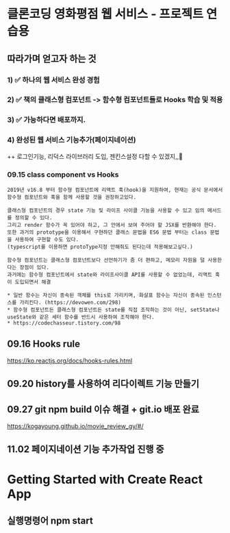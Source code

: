 # 클론코딩 영화평점 웹 서비스 - 프로젝트 연습용


## 따라가며 얻고자 하는 것
### 1) ✅ 하나의 웹 서비스 완성 경험
### 2) ✅ 책의 클래스형 컴포넌트 -> 함수형 컴포넌트들로 Hooks 학습 및 적용
### 3) ✅ 가능하다면 배포까지. 
### 4) 완성된 웹 서비스 기능추가(페이지네이션)


++ 로그인기능, 리덕스 라이브러리 도입, 젠킨스설정 다할 수 있겠지,,🤔 
 


### 09.15 class component vs Hooks
~~~
2019년 v16.8 부터 함수형 컴포넌트에 리액트 훅(hook)을 지원하여, 현재는 공식 문서에서 함수형 컴포넌트와 훅을 함께 사용할 것을 권장하고있다.

클래스형 컴포넌트의 경우 state 기능 및 라이프 사이클 기능을 사용할 수 있고 임의 메서드를 정의할 수 있다. 
그리고 render 함수가 꼭 있어야 하고, 그 안에서 보여 주어야 할 JSX를 반환해야 한다. 
또한 과거의 prototype을 이용해서 구현하던 클래스 문법을 ES6 문법 부터는 class 문법을 사용하여 구현할 수도 있다. 
(typescript를 이용하면 protoType지정 안해줘도 된다는데 적용해보고싶다.)

함수형 컴포넌트는 클래스형 컴포넌트보다 선언하기가 좀 더 편하고, 메모리 자원을 덜 사용한다는 장점이 있다.
과거에는 함수형 컴포넌트에서 state와 라이프사이클 API를 사용할 수 없었는데, 리액트 훅이 도입되면서 해결

* 일반 함수는 자신이 종속된 객체를 this로 가리키며, 화살표 함수는 자신이 종속된 인스턴스를 가리킨다. (https://devowen.com/298) 
* 함수형 컴포넌트든 클래스형 컴포넌트든 state를 직접 조작하는 것이 아닌, setState나 useState와 같은 세터 함수를 반드시 사용하여 조작해야 한다.
* https://codechasseur.tistory.com/98
~~~

## 09.16 Hooks rule
https://ko.reactjs.org/docs/hooks-rules.html

## 09.20 history를 사용하여 리다이렉트 기능 만들기

## 09.27 git npm build 이슈 해결 + git.io 배포 완료
https://kogayoung.github.io/movie_review_gy/#/

## 11.02 페이지네이션 기능 추가작업 진행 중

# Getting Started with Create React App
## 실행명령어 npm start
